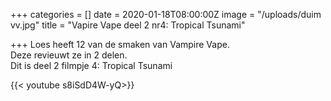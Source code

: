 +++
categories = []
date = 2020-01-18T08:00:00Z
image = "/uploads/duim vv.jpg"
title = "Vapire Vape deel 2 nr4: Tropical Tsunami"

+++
Loes heeft 12 van de smaken van Vampire Vape.   
Deze revieuwt ze in 2 delen.   
Dit is deel 2 filmpje 4: Tropical Tsunami

{{< youtube s8iSdD4W-yQ>}}